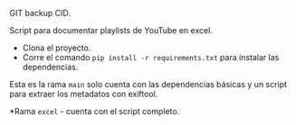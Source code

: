 GIT backup CID.

Script para documentar playlists de YouTube en excel.

- Clona el proyecto.
- Corre el comando ```pip install -r requirements.txt``` para instalar las dependencias.

Esta es la rama ```main``` solo cuenta con las dependencias básicas y un script para extraer los metadatos con exiftool.

*Rama ```excel``` - cuenta con el script completo.

